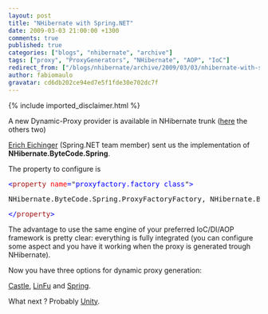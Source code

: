 ```yaml
---
layout: post
title: "NHibernate with Spring.NET"
date: 2009-03-03 21:00:00 +1300
comments: true
published: true
categories: ["blogs", "nhibernate", "archive"]
tags: ["proxy", "ProxyGenerators", "NHibernate", "AOP", "IoC"]
redirect_from: ["/blogs/nhibernate/archive/2009/03/03/nhibernate-with-spring-net.aspx"]
author: fabiomaulo
gravatar: cd6db202ce94ed7e5f1fde30e702dc7f
---
```

{% include imported_disclaimer.html %}
<p>A new Dynamic-Proxy provider is available in NHibernate trunk (<a href="/blogs/nhibernate/archive/2008/11/09/nh2-1-0-bytecode-providers.aspx">here</a> the others two)</p>
<p><a href="http://eeichinger.blogspot.com/">Erich Eichinger</a> (Spring.NET team member) sent us the implementation of <strong>NHibernate.ByteCode.Spring</strong>.</p>
<p>The property to configure is</p>
<pre class="code"><span style="color: blue">&lt;</span><span style="color: #a31515">property </span><span style="color: red">name</span><span style="color: blue">=</span>"<span style="color: blue">proxyfactory.factory_class</span>"<span style="color: blue">&gt;</span></pre>
<pre class="code"><span style="color: blue"></span>NHibernate.ByteCode.Spring.ProxyFactoryFactory, NHibernate.ByteCode.Spring</pre>
<pre class="code"><span style="color: blue">&lt;/</span><span style="color: #a31515">property</span><span style="color: blue">&gt;
</span></pre>
<p>
<a href="http://11011.net/software/vspaste"></a></p>
<p>The advantage to use the same engine of your preferred IoC/DI/AOP framework is pretty clear: everything is fully integrated (you can configure some aspect and you have it working when the proxy is generated trough NHibernate).</p>
<p>Now you have three options for dynamic proxy generation:</p>
<p><a href="http://www.castleproject.org/">Castle</a>, <a href="http://code.google.com/p/linfu/">LinFu</a> and <a href="http://www.springframework.net/">Spring</a>.</p>
<p>What next ? Probably <a href="http://www.codeplex.com/unity">Unity</a>.</p>
